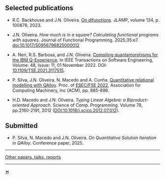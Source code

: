 ## Selected publications

* R.C. Backhouse and J.N. Oliveira. [On difunctions](https://www.sciencedirect.com/science/article/pii/S2352220823000329). JLAMP, volume 134, p. 100878, 2023.

* J.N. Oliveira. *How much is in a square? Calculating functional programs with squares*. Journal of Functional Programming. 2025;35:e7. [doi:10.1017/S0956796825000012](https://www.cambridge.org/core/journals/journal-of-functional-programming/article/how-much-is-in-a-square-calculating-functional-programs-with-squares/F48258008F47DC9F53AA2E61B4E511A7)

* A. Neri, R.S. Barbosa, and J.N. Oliveira. [Compiling quantamorphisms for the IBM Q-Experience](https://ieeexplore.ieee.org/document/9557827). In IEEE Transactions on Software Engineering, Volume: 48, Issue: 11, 01 November 2022. DOI: [10.1109/TSE.2021.3117515](https://ieeexplore.ieee.org/document/9557827).

* P. Silva, J.N. Oliveira, N. Macedo and A. Cunha. [Quantitative relational modelling with QAlloy](https://2022.esec-fse.org/track/fse-2022-research-papers#event-overview). Proc. of [ESEC/FSE 2022](https://2022.esec-fse.org/), Association for Computing Machinery, Inc (ACM), pp. 885-896.
<!--  A [Singapore](https://nus.edu.sg/oam/virtual-tour/utown/), Mon 14 - Fri 18 November 2022. -->

* H.D. Macedo and J.N. Oliveira. <em>Typing Linear Algebra: a Biproduct-oriented Approach</em>. Science of Comp. Programming. Volume 78, pp.2160-2191, 2012 ([DOI:10.1016/j.scico.2012.07.012](http://dx.doi.org/10.1016/j.scico.2012.07.012)).


## Submitted

* P. Silva, N. Macedo and J.N. Oliveira. *On Quantitative Solution Iteration in QAlloy*. Conference paper, 2025. 

---

[Other papers, talks, reports](./publications)

---

[⏪](https://www.di.uminho.pt/~jno/sitedi/nm_88.html)

